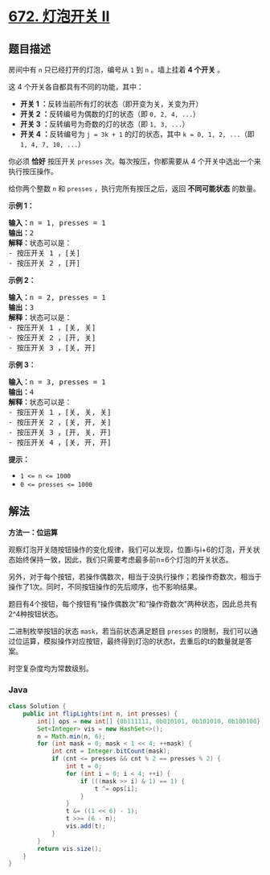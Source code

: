 # [672. 灯泡开关 Ⅱ](https://leetcode.cn/problems/bulb-switcher-ii)

## 题目描述

<p>房间中有 <code>n</code>&nbsp;只已经打开的灯泡，编号从 <code>1</code> 到 <code>n</code> 。墙上挂着 <strong>4 个开关</strong> 。</p>

<p>这 4 个开关各自都具有不同的功能，其中：</p>

<ul>
	<li><strong>开关 1 ：</strong>反转当前所有灯的状态（即开变为关，关变为开）</li>
	<li><strong>开关 2 ：</strong>反转编号为偶数的灯的状态（即 <code>0, 2, 4, ...</code>）</li>
	<li><strong>开关 3 ：</strong>反转编号为奇数的灯的状态（即 <code>1, 3, ...</code>）</li>
	<li><strong>开关 4 ：</strong>反转编号为 <code>j = 3k + 1</code> 的灯的状态，其中 <code>k = 0, 1, 2, ...</code>（即 <code>1, 4, 7, 10, ...</code>）</li>
</ul>

<p>你必须 <strong>恰好</strong> 按压开关 <code>presses</code> 次。每次按压，你都需要从 4 个开关中选出一个来执行按压操作。</p>

<p>给你两个整数 <code>n</code> 和 <code>presses</code> ，执行完所有按压之后，返回 <strong>不同可能状态</strong> 的数量。</p>

<p><strong>示例 1：</strong></p>

<pre>
<strong>输入：</strong>n = 1, presses = 1
<strong>输出：</strong>2
<strong>解释：</strong>状态可以是：
- 按压开关 1 ，[关]
- 按压开关 2 ，[开]
</pre>

<p><strong>示例 2：</strong></p>

<pre>
<strong>输入：</strong>n = 2, presses = 1
<strong>输出：</strong>3
<strong>解释：</strong>状态可以是：
- 按压开关 1 ，[关, 关]
- 按压开关 2 ，[开, 关]
- 按压开关 3 ，[关, 开]
</pre>

<p><strong>示例 3：</strong></p>

<pre>
<strong>输入：</strong>n = 3, presses = 1
<strong>输出：</strong>4
<strong>解释：</strong>状态可以是：
- 按压开关 1 ，[关, 关, 关]
- 按压开关 2 ，[关, 开, 关]
- 按压开关 3 ，[开, 关, 开]
- 按压开关 4 ，[关, 开, 开]
</pre>

<p><strong>提示：</strong></p>

<ul>
	<li><code>1 &lt;= n &lt;= 1000</code></li>
	<li><code>0 &lt;= presses &lt;= 1000</code></li>
</ul>

## 解法

**方法一：位运算**

观察灯泡开关随按钮操作的变化规律，我们可以发现，位置i与i+6的灯泡，开关状态始终保持一致，因此，我们只需要考虑最多前n=6个灯泡的开关状态。

另外，对于每个按钮，若操作偶数次，相当于没执行操作；若操作奇数次，相当于操作了1次。同时，不同按钮操作的先后顺序，也不影响结果。

题目有4个按钮，每个按钮有“操作偶数次”和“操作奇数次”两种状态，因此总共有2^4种按钮状态。

二进制枚举按钮的状态 `mask`，若当前状态满足题目 `presses` 的限制，我们可以通过位运算，模拟操作对应按钮，最终得到灯泡的状态t，去重后的t的数量就是答案。

时空复杂度均为常数级别。

### **Java**

```java
class Solution {
    public int flipLights(int n, int presses) {
        int[] ops = new int[] {0b111111, 0b010101, 0b101010, 0b100100};
        Set<Integer> vis = new HashSet<>();
        n = Math.min(n, 6);
        for (int mask = 0; mask < 1 << 4; ++mask) {
            int cnt = Integer.bitCount(mask);
            if (cnt <= presses && cnt % 2 == presses % 2) {
                int t = 0;
                for (int i = 0; i < 4; ++i) {
                    if (((mask >> i) & 1) == 1) {
                        t ^= ops[i];
                    }
                }
                t &= ((1 << 6) - 1);
                t >>= (6 - n);
                vis.add(t);
            }
        }
        return vis.size();
    }
}
```
